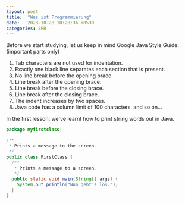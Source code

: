 ```yaml
---
layout: post
title:  "Was ist Programmierung"
date:   2023-10-28 10:28:36 +0530
categories: EPR
---
```


Before we start studying, let us keep in mind Google Java Style Guide. (important parts only)

 1. Tab characters are not used for indentation.
 2. Exactly one black line separates each section that is present.
 3. No line break before the opening brace.
 4. Line break after the opening brace.
 5. Line break before the closing brace.
 6. Line break after the closing brace.
 7. The indent increases by two spaces.
 8. Java code has a column limit of 100 characters.
and so on...

In the first lesson, we've learnt how to print string words out in Java.

```java
package myfirstclass;

/**
 * Prints a message to the screen.
 */
public class FirstClass {
  /**
   * Prints a message to a screen.
   */
  public static void main(String[] args) {
    System.out.println("Nun geht's los.");
  }
}
```